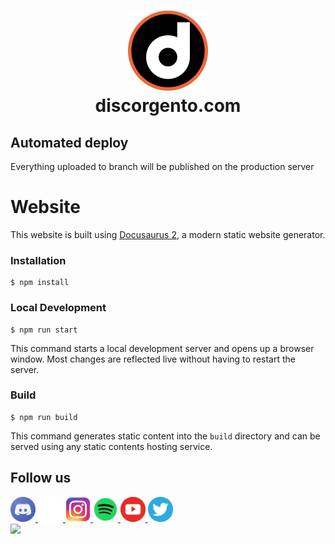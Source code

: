 <h1 align="center">
    <img src="static/img/discorgento-logo.png" alt="Discorgento logo" width="128" height="128" title="Discorgento"/> 
  <br>
  discorgento.com
  <br>
</h1>

## Automated deploy

Everything uploaded to branch will be published on the production server

# Website

This website is built using [Docusaurus 2](https://docusaurus.io/), a modern static website generator.

### Installation

```
$ npm install
```

### Local Development

```
$ npm run start
```

This command starts a local development server and opens up a browser window. Most changes are reflected live without having to restart the server.

### Build

```
$ npm run build
```

This command generates static content into the `build` directory and can be served using any static contents hosting service.

## Follow us

<div class="bottom-bar">
    <a href="https://discorgento.com/discord" target="_blank" title="Discord">
        <img src="static/img/social/discord-icon.png" width="40" height="40" />
    </a>
    <a href="https://github.com/discorgento" target="_blank" title="Github">
        <img
            src="static/img/social/github-icon.png" width="40" height="40"/>
    </a>
    <a href="https://www.instagram.com/discorgento/" target="_blank" title="Instagram">
        <img
            src="static/img/social/instagram-icon.png" width="40" height="40"/>
    </a>
    <a href="https://open.spotify.com/show/5h3gKepBezY4Iz5LM79nUn" target="_blank" title="Spotify">
        <img
            src="static/img/social/spotify-icon.png" width="40" height="40"/>
    </a>
    <a href="https://www.youtube.com/channel/UChJitnyFtNOoCe6cu-rHcow" target="_blank" title="Youtube">
        <img
            src="static/img/social/youtube-icon.png" width="40" height="40"/>
    </a>
    <a href="https://twitter.com/discorgento" target="_blank" title="Twitter">
        <img
            src="static/img/social/twitter-icon.png" width="40" height="40"/>
    </a>
</div>

<a href="https://github.com/discorgento/discorgento.com/graphs/contributors">
  <img src="https://contrib.rocks/image?repo=discorgento/discorgento.com" />
</a>
